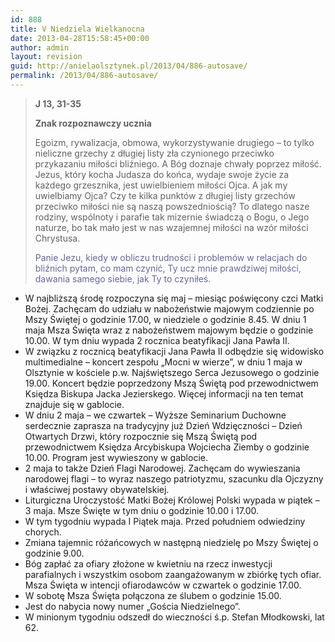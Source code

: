 ```yaml
---
id: 888
title: V Niedziela Wielkanocna
date: 2013-04-28T15:58:45+00:00
author: admin
layout: revision
guid: http://anielaolsztynek.pl/2013/04/886-autosave/
permalink: /2013/04/886-autosave/
---
```

> **J 13, 31-35**
> 
> **Znak rozpoznawczy ucznia**
> 
> Egoizm, rywalizacja, obmowa, wykorzystywanie drugiego &#8211; to tylko nieliczne grzechy z długiej listy zła czynionego przeciwko przykazaniu miłości bliźniego. A Bóg doznaje chwały poprzez miłość. Jezus, który kocha Judasza do końca, wydaje swoje życie za każdego grzesznika, jest uwielbieniem miłości Ojca. A jak my uwielbiamy Ojca? Czy te kilka punktów z długiej listy grzechów przeciwko miłości nie są naszą powszedniością? To dlatego nasze rodziny, wspólnoty i parafie tak mizernie świadczą o Bogu, o Jego naturze, bo tak mało jest w nas wzajemnej miłości na wzór miłości Chrystusa.
> 
> <span style="color: #666699;">Panie Jezu, kiedy w obliczu trudności i problemów w relacjach do bliźnich pytam, co mam czynić, Ty ucz mnie prawdziwej miłości, dawania samego siebie, jak Ty to czyniłeś.</span>

  * <span style="font-style: normal;">W najbliższą środę rozpoczyna się maj &#8211; miesiąc poświęcony czci Matki Bożej. Zachęcam do udziału w nabożeństwie majowym codziennie po Mszy Świętej o godzinie 17.00, w niedziele o godzinie 8.45. W dniu 1 maja Msza Święta wraz z nabożeństwem majowym będzie o godzinie 10.00. W tym dniu wypada 2 rocznica beatyfikacji Jana Pawła II.</span>
  * <span style="font-style: normal;">W związku z rocznicą beatyfikacji Jana Pawła II odbędzie się widowisko multimedialne &#8211; koncert zespołu &#8222;Mocni w wierze&#8221;, w dniu 1 maja w Olsztynie w kościele p.w. Najświętszego Serca Jezusowego o godzinie 19.00. Koncert będzie poprzedzony Mszą Świętą pod przewodnictwem Księdza Biskupa Jacka Jezierskego. Więcej informacji na ten temat znajduje się w gablocie.</span>
  * <span style="font-style: normal;">W dniu 2 maja &#8211; we czwartek &#8211; Wyższe Seminarium Duchowne serdecznie zaprasza na tradycyjny już Dzień Wdzięczności &#8211; Dzień Otwartych Drzwi, który rozpocznie się Mszą Świętą pod przewodnictwem Księdza Arcybiskupa Wojciecha Ziemby o godzinie 10.00. Program jest wywieszony w gablocie.</span>
  * <span style="font-style: normal;">2 maja to także Dzień Flagi Narodowej. Zachęcam do wywieszania narodowej flagi &#8211; to wyraz naszego patriotyzmu, szacunku dla Ojczyzny i właściwej postawy obywatelskiej.</span>
  * <span style="font-style: normal;">Liturgiczna Uroczystość Matki Bożej Królowej Polski wypada w piątek &#8211; 3 maja. Msze Święte w tym dniu o godzinie 10.00 i 17.00.</span>
  * <span style="font-style: normal;">W tym tygodniu wypada I Piątek maja. Przed południem odwiedziny chorych.</span>
  * <span style="font-style: normal;">Zmiana tajemnic różańcowych w następną niedzielę po Mszy Świętej o godzinie 9.00.</span>
  * <span style="font-style: normal;">Bóg zapłać za ofiary złożone w kwietniu na rzecz inwestycji parafialnych i wszystkim osobom zaangażowanym w zbiórkę tych ofiar. Msza Święta w intencji ofiarodawców w czwartek o godzinie 17.00.</span>
  * <span style="font-style: normal;">W sobotę Msza Święta połączona ze ślubem o godzinie 15.00. </span>
  * <span style="font-style: normal;">Jest do nabycia nowy numer &#8222;Gościa Niedzielnego&#8221;.</span>
  * <span style="font-style: normal;">W minionym tygodniu odszedł do wieczności ś.p. Stefan Młodkowski, lat 62.</span>